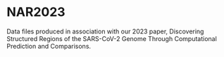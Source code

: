 # NAR2023
Data files produced in association with our 2023 paper, Discovering Structured Regions of the SARS-CoV-2 Genome Through Computational Prediction and Comparisons.
